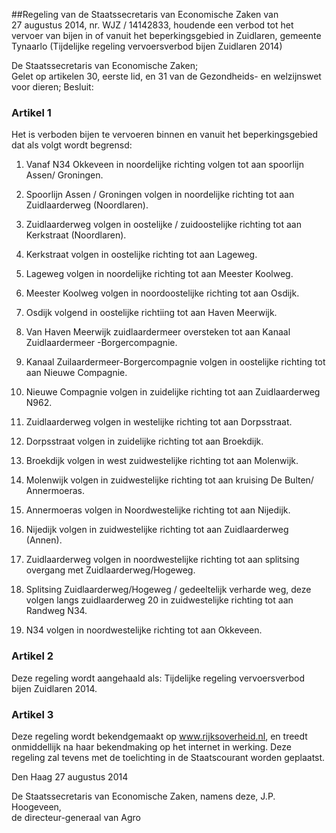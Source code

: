 <meta http-equiv='Content-Type' content='text/html; charset=utf-8' />

##Regeling van de Staatssecretaris van Economische Zaken van 27 augustus 2014, nr. WJZ / 14142833, houdende een verbod tot het vervoer van bijen in of vanuit het beperkingsgebied in Zuidlaren, gemeente Tynaarlo (Tijdelijke regeling vervoersverbod bijen Zuidlaren 2014)

De Staatssecretaris van Economische Zaken;  
Gelet op artikelen 30, eerste lid, en 31 van de Gezondheids- en welzijnswet voor dieren;
Besluit:    

### Artikel  1  

Het is verboden bijen te vervoeren binnen en vanuit het beperkingsgebied dat als volgt wordt begrensd: 

1. Vanaf N34 Okkeveen in noordelijke richting volgen tot aan spoorlijn Assen/ Groningen.  

2. Spoorlijn Assen / Groningen volgen in noordelijke richting tot aan Zuidlaarderweg (Noordlaren).  

3. Zuidlaarderweg volgen in oostelijke / zuidoostelijke richting tot aan Kerkstraat (Noordlaren).  

4. Kerkstraat volgen in oostelijke richting tot aan Lageweg.  

5. Lageweg volgen in noordelijke richting tot aan Meester Koolweg.  

6. Meester Koolweg volgen in noordoostelijke richting tot aan Osdijk.  

7. Osdijk volgend in oostelijke richtiing tot aan Haven Meerwijk.  

8. Van Haven Meerwijk zuidlaardermeer oversteken tot aan Kanaal Zuidlaardermeer -Borgercompagnie.  

9. Kanaal Zuilaardermeer-Borgercompagnie volgen in oostelijke richting tot aan Nieuwe Compagnie.  

10. Nieuwe Compagnie volgen in zuidelijke richting tot aan Zuidlaarderweg N962.  

11. Zuidlaarderweg volgen in westelijke richting tot aan Dorpsstraat.  

12. Dorpsstraat volgen in zuidelijke richting tot aan Broekdijk.  

13. Broekdijk volgen in west zuidwestelijke richting tot aan Molenwijk.  

14. Molenwijk volgen in zuidwestelijke richting tot aan kruising De Bulten/ Annermoeras.  

15. Annermoeras volgen in Noordwestelijke richting tot aan Nijedijk.  

16. Nijedijk volgen in zuidwestelijke richting tot aan Zuidlaarderweg (Annen).  

17. Zuidlaarderweg volgen in noordwestelijke richting tot aan splitsing overgang met Zuidlaarderweg/Hogeweg.  

18. Splitsing Zuidlaarderweg/Hogeweg / gedeeltelijk verharde weg, deze volgen langs zuidlaarderweg 20 in zuidwestelijke richting tot aan Randweg N34.  

19. N34 volgen in noordwestelijke richting tot aan Okkeveen.   

### Artikel  2  

Deze regeling wordt aangehaald als: Tijdelijke regeling vervoersverbod bijen Zuidlaren 2014. 

### Artikel  3  

Deze regeling wordt bekendgemaakt op www.rijksoverheid.nl, en treedt onmiddellijk na haar bekendmaking op het internet in werking. 
Deze regeling zal tevens met de toelichting in de Staatscourant worden geplaatst.   

Den Haag 
27 augustus 2014   

De 
Staatssecretaris van Economische Zaken, namens deze, 
J.P. Hoogeveen,  
de directeur-generaal van Agro    
